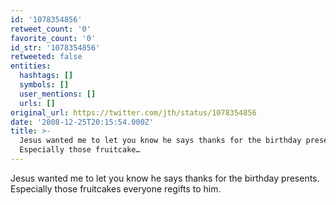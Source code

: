 ```yaml
---
id: '1078354856'
retweet_count: '0'
favorite_count: '0'
id_str: '1078354856'
retweeted: false
entities:
  hashtags: []
  symbols: []
  user_mentions: []
  urls: []
original_url: https://twitter.com/jth/status/1078354856
date: '2008-12-25T20:15:54.000Z'
title: >-
  Jesus wanted me to let you know he says thanks for the birthday presents.
  Especially those fruitcake…
---
```


Jesus wanted me to let you know he says thanks for the birthday presents. Especially those fruitcakes everyone regifts to him.